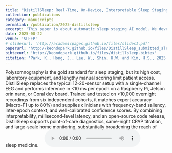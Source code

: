 ```yaml
---
title: "DistillSleep: Real-Time, On-Device, Interpretable Sleep Staging from Single-Channel EEG"
collection: publications
category: manuscripts
permalink: /publication/2025-distillsleep
excerpt: 'This paper is about automatic sleep staging AI model. We developed a lightweight AI model using knowledge distillation, while providing verifiability.'
date: 2025-08-22
venue: 'SLEEP'
# slidesurl: 'http://academicpages.github.io/files/slides1.pdf'
paperurl: 'http://keondopark.github.io/files/DistillSleep_submitted_sleep.pdf'
bibtexurl: 'http://keondopark.github.io/files/distillsleep.bibtex'
citation: 'Park, K., Hong, J., Lee, W., Shin, H.W. and Kim, H.S., 2025. DistillSleep: Real-Time, On-Device, Interpretable Sleep Staging from Single-Channel EEG. SLEEPJ, p.zsaf240.'
---
```

Polysomnography is the gold standard for sleep staging, but its high cost, laboratory equipment, and lengthy manual scoring limit patient access. DistillSleep replaces the typical 12-20-sensor setup with a single-channel EEG and performs inference in <10 ms per epoch on a Raspberry Pi, Jetson orin nano, or Coral dev board. Trained and tested on >10,000 overnight recordings from six independent cohorts, it matches expert accuracy (Macro-F1 up to 80%) and supplies clinicians with frequency-band saliency, inter-epoch context, and well-calibrated confidence scores. By combining interpretability, millisecond-level latency, and an open-source code release, DistillSleep supports point-of-care diagnostics, same-night CPAP titration, and large-scale home monitoring, substantially broadening the reach of sleep medicine.
 <audio controls>
  <source src="/files/Unlocking_Sleep__How_DistillSleep_s_AI_Revolutionizes_Diagnosti.mp4" type="audio/mpeg">
  Your browser does not support the audio element.
</audio>

